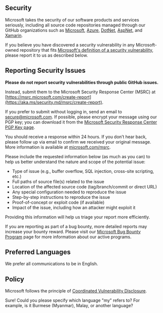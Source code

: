 <!--
CO_OP_TRANSLATOR_METADATA:
{
  "original_hash": "cc205495d4eace1fabcdee963024069f",
  "translation_date": "2025-06-12T11:13:43+00:00",
  "source_file": "SECURITY.md",
  "language_code": "my"
}
-->
## Security

Microsoft takes the security of our software products and services seriously, including all source code repositories managed through our GitHub organizations such as [Microsoft](https://github.com/Microsoft), [Azure](https://github.com/Azure), [DotNet](https://github.com/dotnet), [AspNet](https://github.com/aspnet), and [Xamarin](https://github.com/xamarin).

If you believe you have discovered a security vulnerability in any Microsoft-owned repository that fits [Microsoft's definition of a security vulnerability](https://aka.ms/security.md/definition), please report it to us as described below.

## Reporting Security Issues

**Please do not report security vulnerabilities through public GitHub issues.**

Instead, submit them to the Microsoft Security Response Center (MSRC) at [https://msrc.microsoft.com/create-report](https://aka.ms/security.md/msrc/create-report).

If you prefer to submit without logging in, send an email to [secure@microsoft.com](mailto:secure@microsoft.com). If possible, please encrypt your message using our PGP key; you can download it from the [Microsoft Security Response Center PGP Key page](https://aka.ms/security.md/msrc/pgp).

You should receive a response within 24 hours. If you don’t hear back, please follow up via email to confirm we received your original message. More information is available at [microsoft.com/msrc](https://www.microsoft.com/msrc).

Please include the requested information below (as much as you can) to help us better understand the nature and scope of the potential issue:

  * Type of issue (e.g., buffer overflow, SQL injection, cross-site scripting, etc.)
  * Full paths of source file(s) related to the issue
  * Location of the affected source code (tag/branch/commit or direct URL)
  * Any special configuration needed to reproduce the issue
  * Step-by-step instructions to reproduce the issue
  * Proof-of-concept or exploit code (if available)
  * Impact of the issue, including how an attacker might exploit it

Providing this information will help us triage your report more efficiently.

If you are reporting as part of a bug bounty, more detailed reports may increase your bounty reward. Please visit our [Microsoft Bug Bounty Program](https://aka.ms/security.md/msrc/bounty) page for more information about our active programs.

## Preferred Languages

We prefer all communications to be in English.

## Policy

Microsoft follows the principle of [Coordinated Vulnerability Disclosure](https://aka.ms/security.md/cvd).

Sure! Could you please specify which language "my" refers to? For example, is it Burmese (Myanmar), Malay, or another language?
